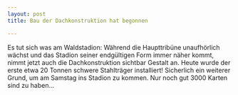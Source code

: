 ```yaml
---
layout: post
title: Bau der Dachkonstruktion hat begonnen

---
```


Es tut sich was am Waldstadion: Während die Haupttribüne unaufhörlich wächst und das Stadion seiner endgültigen Form immer näher kommt, nimmt jetzt auch die Dachkonstruktion sichtbar Gestalt an. Heute wurde der erste etwa 20 Tonnen schwere Stahlträger installiert! Sicherlich ein weiterer Grund, um am Samstag ins Stadion zu kommen. Nur noch gut 3000 Karten sind zu haben...


